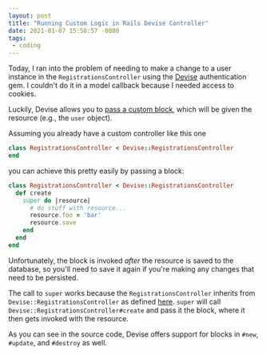 ```yaml
---
layout: post
title: "Running Custom Logic in Rails Devise Controller"
date: 2021-01-07 15:58:57 -0800
tags:
 - coding
---
```


Today, I ran into the problem of needing to make a change to a user instance in the `RegistrationsController` using the [Devise](https://github.com/heartcombo/devise) authentication gem. I couldn't do it in a model callback because I needed access to cookies.

Luckily, Devise allows you to [pass a custom block](https://github.com/heartcombo/devise/blob/e3a00b27d19ba995891d7dd92394fe2900a789c2/app/controllers/devise/registrations_controller.rb#L20), which will be given the resource (e.g., the `user` object).

Assuming you already have a custom controller like this one

```rb
class RegistrationsController < Devise::RegistrationsController
end
```

you can achieve this pretty easily by passing a block:

```rb
class RegistrationsController < Devise::RegistrationsController
  def create
    super do |resource|
      # do stuff with resource...
      resource.foo = 'bar'
      resource.save
    end
  end
end
```

Unfortunately, the block is invoked *after* the resource is saved to the database, so you'll need to save it again if you're making any changes that need to be persisted.

The call to `super` works because the `RegistrationsController` inherits from `Devise::RegistrationsController` as defined [here](https://github.com/heartcombo/devise/blob/e3a00b27d19ba995891d7dd92394fe2900a789c2/app/controllers/devise/registrations_controller.rb). `super` will call `Devise::RegistrationsController#create` and pass it the block, where it then gets invoked with the resource.

As you can see in the source code, Devise offers support for blocks in `#new`, `#update`, and `#destroy` as well.
